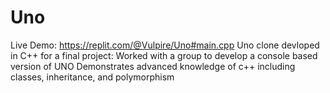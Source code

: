 # Uno
Live Demo: https://replit.com/@Vulpire/Uno#main.cpp
Uno clone devloped in C++ for a final project:
Worked with a group to develop a console based version of UNO
Demonstrates advanced knowledge of c++ including classes, inheritance, and polymorphism
